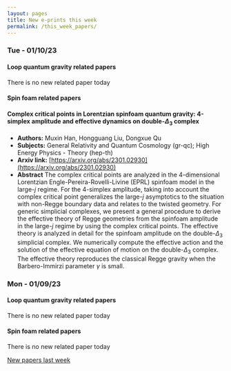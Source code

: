 ```yaml
---
layout: pages
title: New e-prints this week
permalink: /this_week_papers/
---
```




### Tue - 01/10/23

#### Loop quantum gravity related papers

There is no new related paper today 

#### Spin foam related papers

#### **Complex critical points in Lorentzian spinfoam quantum gravity:  4-simplex amplitude and effective dynamics on double-$Δ_3$ complex**
 - **Authors:** Muxin Han, Hongguang Liu, Dongxue Qu
 - **Subjects:** General Relativity and Quantum Cosmology (gr-qc); High Energy Physics - Theory (hep-th)
 - **Arxiv link:** [https://arxiv.org/abs/2301.02930](https://arxiv.org/abs/2301.02930)
 - **Abstract**
 The complex critical points are analyzed in the 4-dimensional Lorentzian Engle-Pereira-Rovelli-Livine (EPRL) spinfoam model in the large-$j$ regime. For the 4-simplex amplitude, taking into account the complex critical point generalizes the large-$j$ asymptotics to the situation with non-Regge boundary data and relates to the twisted geometry. For generic simplicial complexes, we present a general procedure to derive the effective theory of Regge geometries from the spinfoam amplitude in the large-$j$ regime by using the complex critical points. The effective theory is analyzed in detail for the spinfoam amplitude on the double-$\Delta_3$ simplicial complex. We numerically compute the effective action and the solution of the effective equation of motion on the double-$\Delta_3$ complex. The effective theory reproduces the classical Regge gravity when the Barbero-Immirzi parameter $\gamma$ is small. 

### Mon - 01/09/23

#### Loop quantum gravity related papers

There is no new related paper today 

#### Spin foam related papers

There is no new related paper today 




[New papers last week]({{site.url}}/archived/weekly/pre-prints/2023/01/09/archived_weekly_papers.html)